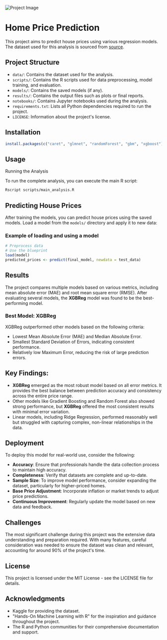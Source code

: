 
![Project Image](https://storage.googleapis.com/kaggle-media/competitions/House%20Prices/kaggle_5407_media_housesbanner.png)


# Home Price Prediction

This project aims to predict house prices using various regression models. The dataset used for this analysis is sourced from [source](https://www.kaggle.com/competitions/house-prices-advanced-regression-techniques).

## Project Structure

- `data/`: Contains the dataset used for the analysis.
- `scripts/`: Contains the R scripts used for data preprocessing, model training, and evaluation.
- `models/`: Contains the saved models (if any).
- `results/`: Contains the output files such as plots or final reports.
- `notebooks/`: Contains Jupyter notebooks used during the analysis.
- `requirements.txt`: Lists all Python dependencies required to run the project.
- `LICENSE`: Information about the project's license.

## Installation
```R
install.packages(c("caret", "glmnet", "randomForest", "gbm", "xgboost"))
```

## Usage
Running the Analysis

To run the complete analysis, you can execute the main R script:
```bash
Rscript scripts/main_analysis.R
```

## Predicting House Prices

After training the models, you can predict house prices using the saved models. Load a model from the `models/` directory and apply it to new data:

### Example of loading and using a model
```R
# Preprocess data
# Use the blueprint
load(model)
predicted_prices <- predict(final_model, newdata = test_data)
```

## Results

The project compares multiple models based on various metrics, including mean absolute error (MAE) and root mean square error (RMSE). After evaluating several models, the **XGBReg** model was found to be the best-performing model.

### Best Model: **XGBReg**
XGBReg outperformed other models based on the following criteria:
- Lowest Mean Absolute Error (MAE) and Median Absolute Error.
- Smallest Standard Deviation of Errors, indicating consistent performance.
- Relatively low Maximum Error, reducing the risk of large prediction errors.

## Key Findings:

- **XGBReg** emerged as the most robust model based on all error metrics. It provides the best balance between prediction accuracy and consistency across the entire price range.
- Other models like Gradient Boosting and Random Forest also showed strong performance, but **XGBReg** offered the most consistent results with minimal error variation.
- Linear models, including Ridge Regression, performed reasonably well but struggled with capturing complex, non-linear relationships in the data.

## Deployment

To deploy this model for real-world use, consider the following:

- **Accuracy**: Ensure that professionals handle the data collection process to maintain high accuracy.
- **Completeness**: Verify that datasets are complete and up-to-date.
- **Sample Size**: To improve model performance, consider expanding the dataset, particularly for higher-priced homes.
- **Base Price Adjustment**: Incorporate inflation or market trends to adjust price predictions.
- **Continuous Improvement**: Regularly update the model based on new data and feedback.

## Challenges

The most significant challenge during this project was the extensive data understanding and preparation required. With many features, careful consideration was needed to ensure the dataset was clean and relevant, accounting for around 90% of the project's time.

## License

This project is licensed under the MIT License - see the LICENSE file for details.

## Acknowledgments

- Kaggle for providing the dataset.
- "Hands-On Machine Learning with R" for the inspiration and guidance throughout the project.
- The R and Python communities for their comprehensive documentation and support.
